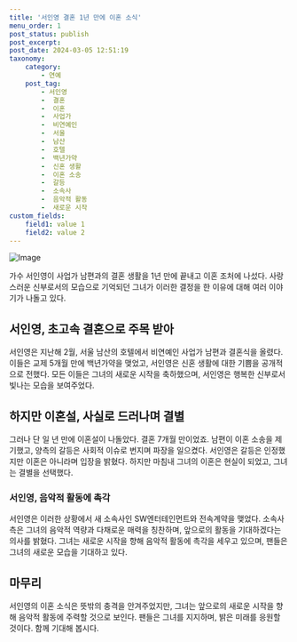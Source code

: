 ```yaml
---
title: '서인영 결혼 1년 만에 이혼 소식'
menu_order: 1
post_status: publish
post_excerpt: 
post_date: 2024-03-05 12:51:19
taxonomy:
    category:
        - 연예
    post_tag:
        - 서인영
        -  결혼
        -  이혼
        -  사업가
        -  비연예인
        -  서울
        -  남산
        -  호텔
        -  백년가약
        -  신혼 생활
        -  이혼 소송
        -  갈등
        -  소속사
        -  음악적 활동
        -  새로운 시작
custom_fields:
    field1: value 1
    field2: value 2
---
```


![Image](https://ssl.pstatic.net/mimgnews/image/109/2024/03/05/0005029853_001_20240305091405366.jpg?type=w540)

가수 서인영이 사업가 남편과의 결혼 생활을 1년 만에 끝내고 이혼 조처에 나섰다. 사랑스러운 신부로서의 모습으로 기억되던 그녀가 이러한 결정을 한 이유에 대해 여러 이야기가 나돌고 있다. 
## 서인영, 초고속 결혼으로 주목 받아
서인영은 지난해 2월, 서울 남산의 호텔에서 비연예인 사업가 남편과 결혼식을 올렸다. 이들은 교제 5개월 만에 백년가약을 맺었고, 서인영은 신혼 생활에 대한 기쁨을 공개적으로 전했다. 모든 이들은 그녀의 새로운 시작을 축하했으며, 서인영은 행복한 신부로서 빛나는 모습을 보여주었다.
## 하지만 이혼설, 사실로 드러나며 결별
그러나 단 일 년 만에 이혼설이 나돌았다. 결혼 7개월 만이었죠. 남편이 이혼 소송을 제기했고, 양측의 갈등은 사회적 이슈로 번지며 파장을 일으켰다. 서인영은 갈등은 인정했지만 이혼은 아니라며 입장을 밝혔다. 하지만 마침내 그녀의 이혼은 현실이 되었고, 그녀는 결별을 선택했다.
### 서인영, 음악적 활동에 촉각
서인영은 이러한 상황에서 새 소속사인 SW엔터테인먼트와 전속계약을 맺었다. 소속사 측은 그녀의 음악적 역량과 다채로운 매력을 칭찬하며, 앞으로의 활동을 기대하겠다는 의사를 밝혔다. 그녀는 새로운 시작을 향해 음악적 활동에 촉각을 세우고 있으며, 팬들은 그녀의 새로운 모습을 기대하고 있다.
## 마무리
서인영의 이혼 소식은 뜻밖의 충격을 안겨주었지만, 그녀는 앞으로의 새로운 시작을 향해 음악적 활동에 주력할 것으로 보인다. 팬들은 그녀를 지지하며, 밝은 미래를 응원할 것이다. 함께 기대해 봅시다.
